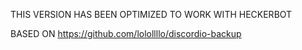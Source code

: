 THIS VERSION HAS BEEN OPTIMIZED TO WORK WITH HECKERBOT

BASED ON https://github.com/lolollllo/discordio-backup